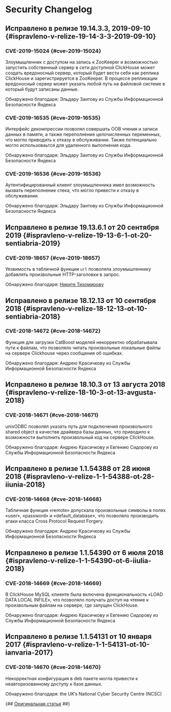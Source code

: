 # Security Changelog

## Исправлено в релизе 19.14.3.3, 2019-09-10 {#ispravleno-v-relize-19-14-3-3-2019-09-10}

### CVE-2019-15024 {#cve-2019-15024}

Злоумышленник с доступом на запись к ZooKeeper и возможностью запустить собственный сервер в сети доступной ClickHouse может создать вредоносный сервер, который будет вести себя как реплика ClickHouse и зарегистрируется в ZooKeeper. В процессе репликации вредоносный сервер может указать любой путь на файловой системе в который будут записаны данные.

Обнаружено благодаря: Эльдару Заитову из Службы Информационной Безопасности Яндекса

### CVE-2019-16535 {#cve-2019-16535}

Интерфейс декомпрессии позволял совершать OOB чтения и записи данных в памяти, а также переполнение целочисленных переменных, что могло приводить к отказу в обслуживании. Также потенциально могло использоваьтся для удаленного выполнения кода.

Обнаружено благодаря: Эльдару Заитову из Службы Информационной Безопасности Яндекса

### CVE-2019-16536 {#cve-2019-16536}

Аутентифицированный клиент злоумышленника имел возможность вызвать переполнение стека, что могло привести к отказу в обслуживании.

Обнаружено благодаря: Эльдару Заитову из Службы Информационной Безопасности Яндекса

## Исправлено в релизе 19.13.6.1 от 20 сентября 2019 {#ispravleno-v-relize-19-13-6-1-ot-20-sentiabria-2019}

### CVE-2019-18657 {#cve-2019-18657}

Уязвимость в табличной функции `url` позволяла злоумышленнику добавлять произвольные HTTP-заголовки в запрос.

Обнаружено благодаря: [Никите Тихомирову](https://github.com/NSTikhomirov)

## Исправлено в релизе 18.12.13 от 10 сентября 2018 {#ispravleno-v-relize-18-12-13-ot-10-sentiabria-2018}

### CVE-2018-14672 {#cve-2018-14672}

Функция для загрузки CatBoost моделей некорректно обрабатывала пути к файлам, что позволяло читать произвольные локальные файлы на сервере Clickhouse через сообщения об ошибках.

Обнаружено благодаря: Андрею Красичкову из Службы Информационной Безопасности Яндекса

## Исправлено в релизе 18.10.3 от 13 августа 2018 {#ispravleno-v-relize-18-10-3-ot-13-avgusta-2018}

### CVE-2018-14671 {#cve-2018-14671}

unixODBC позволял указать путь для подключения произвольного shared object в качестве драйвера базы данных, что приводило к возможности выполнить произвольный код на сервере ClickHouse.

Обнаружено благодаря: Андрею Красичкову и Евгению Сидорову из Службы Информационной Безопасности Яндекса

## Исправлено в релизе 1.1.54388 от 28 июня 2018 {#ispravleno-v-relize-1-1-54388-ot-28-iiunia-2018}

### CVE-2018-14668 {#cve-2018-14668}

Табличная функция «remote» допускала произвольные символы в полях «user», «password» и «default\_database», что позволяло производить атаки класса Cross Protocol Request Forgery.

Обнаружено благодаря: Андрею Красичкову из Службы Информационной Безопасности Яндекса

## Исправлено в релизе 1.1.54390 от 6 июля 2018 {#ispravleno-v-relize-1-1-54390-ot-6-iiulia-2018}

### CVE-2018-14669 {#cve-2018-14669}

В ClickHouse MySQL клиенте была включена функциональность «LOAD DATA LOCAL INFILE», что позволяло получать доступ на чтение к произвольным файлам на сервере, где запущен ClickHouse.

Обнаружено благодаря: Андрею Красичкову и Евгению Сидорову из Службы Информационной Безопасности Яндекса

## Исправлено в релизе 1.1.54131 от 10 января 2017 {#ispravleno-v-relize-1-1-54131-ot-10-ianvaria-2017}

### CVE-2018-14670 {#cve-2018-14670}

Некорректная конфигурация в deb пакете могла привести к неавторизованному доступу к базе данных.

Обнаружено благодаря: the UK’s National Cyber Security Centre (NCSC)

{## [Оригинальная статья](https://clickhouse.tech/docs/ru/security_changelog/) ##}
